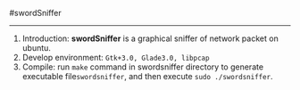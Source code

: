 #swordSniffer
****   
1. Introduction: **swordSniffer** is a graphical sniffer of network packet on ubuntu.  
2. Develop environment: `Gtk+3.0, Glade3.0, libpcap  `
3. Compile: run `make` command in swordsniffer directory to generate executable file`swordsniffer`, and then execute `sudo ./swordsniffer`.  
